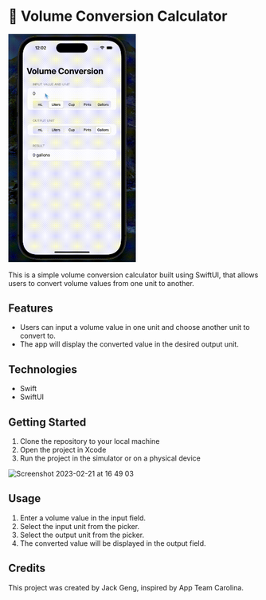 <h1>📐 Volume Conversion Calculator</h1>
<span>
<img alt="Screenshot" src="Screen-Recording-2023-03-03-at-00.01.32.gif" width="256px">
<p>This is a simple volume conversion calculator built using SwiftUI, that allows users to convert volume values from one unit to another.</p>
</span>
<h2>Features</h2>
<ul>
	<li>Users can input a volume value in one unit and choose another unit to convert to.</li>
	<li>The app will display the converted value in the desired output unit.</li>
</ul>
<h2>Technologies</h2>
<ul>
	<li>Swift</li>
	<li>SwiftUI</li>
</ul>
<h2>Getting Started</h2>
<ol>
	<li>Clone the repository to your local machine</li>
	<li>Open the project in Xcode</li>
	<li>Run the project in the simulator or on a physical device</li>
</ol>
<img alt="Screenshot 2023-02-21 at 16 49 03" src="https://user-images.githubusercontent.com/103839282/220466557-8188323d-6065-4570-8459-5e35a2514c9d.png" width="256px">
<h2>Usage</h2>
<ol>
	<li>Enter a volume value in the input field.</li>
	<li>Select the input unit from the picker.</li>
	<li>Select the output unit from the picker.</li>
	<li>The converted value will be displayed in the output field.</li>
</ol>
<h2>Credits</h2>
<p>This project was created by Jack Geng, inspired by App Team Carolina.</p>

</body>
